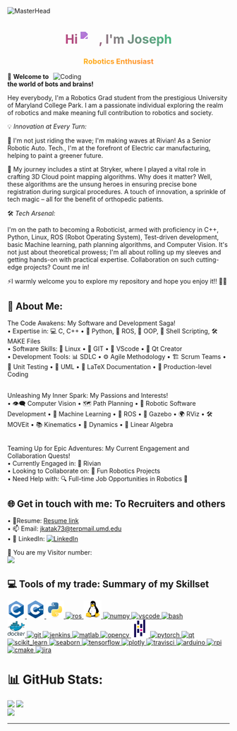 <!-- Banner -->
![MasterHead](https://drive.google.com/uc?export=view&id=1-xC8fH0sV0luZVy6TMyYFT2hy45MOz5N)

<!-- [![MasterHead](https://drive.google.com/uc?export=view&id=1-xC8fH0sV0luZVy6TMyYFT2hy45MOz5N)]
<img align="middle" alt="Banner" width="400" src="https://drive.google.com/uc?export=view&id=1-xC8fH0sV0luZVy6TMyYFT2hy45MOz5N"> -->

<!-- Heading -->
<h1 align="center" style="background: linear-gradient(45deg, #FF0080, #00FF80);-webkit-background-clip: text;color: transparent;">Hi <img src="https://user-images.githubusercontent.com/1303154/88677602-1635ba80-d120-11ea-84d8-d263ba5fc3c0.gif" width="28px" height="28px" alt="hi" style="filter: invert(40%) sepia(60%) saturate(800%) hue-rotate(220deg) brightness(90%) contrast(85%);">, I'm Joseph </h1>

<!-- SUBTITLE -->
<h3 align="center" style="background: linear-gradient(45deg, #FFD700, #FF6347);-webkit-background-clip: text;color: transparent;">Robotics Enthusiast</h3>

<!-- Image -->
<!-- https://drive.google.com/uc?export=view&id=<FILE_ID> -->
<img align="right" alt="Coding" width="400" width="500" src="https://drive.google.com/uc?export=view&id=1B2jSAKKgXXxLcT60PF0KPhyIn08tqOIh">


<!-- Description -->
🤖 **Welcome to the world of bots and brains!**

Hey everybody, I'm a Robotics Grad student from the prestigious University of Maryland College Park. I am a passionate individual exploring the realm of robotics and make meaning full contribution to robotics and society.

💡 *Innovation at Every Turn:*

🚗 I'm not just riding the wave; I'm making waves at Rivian! As a Senior Robotic Auto. Tech., I'm at the forefront of Electric car manufacturing, helping to paint a greener future.

🏥 My journey includes a stint at Stryker, where I played a vital role in crafting 3D Cloud point mapping algorithms. Why does it matter? Well, these algorithms are the unsung heroes in ensuring precise bone registration during surgical procedures. A touch of innovation, a sprinkle of tech magic – all for the benefit of orthopedic patients.

🛠️ *Tech Arsenal:*

I'm on the path to becoming a Roboticist, armed with proficiency in C++, Python, Linux, ROS (Robot Operating System), Test-driven development, basic Machine learning, path planning algorithms, and Computer Vision. It's not just about theoretical prowess; I'm all about rolling up my sleeves and getting hands-on with practical expertise. Collaboration on such cutting-edge projects? Count me in!

⚡I warmly welcome you to explore my repository and hope you enjoy it!! 🤖✨

<!-- Skills -->
## 💫 About Me:
The Code Awakens: My Software and Development Saga! <br>
    • Expertise in: 💻 C, C++ • 🐍 Python, 🤖 ROS, 🧬 OOP, 📜 Shell Scripting, 🛠️ MAKE Files <br>
    • Software Skills: 🐧 Linux • 🐙 GIT • 🚀 VScode • 📝 Qt Creator <br>
    • Development Tools: 📊 SDLC • ⚙️ Agile Methodology • 🏗️ Scrum Teams • 🧪 Unit Testing • 📝 UML • 📄 LaTeX Documentation • 🚀 Production-level Coding

<br>Unleashing My Inner Spark: My Passions and Interests!<br>
    • 👁️‍🗨️ Computer Vision • 🗺️ Path Planning • 🤖 Robotic Software Development • 🤖 Machine Learning • 🤖 ROS • 🏢 Gazebo • 🌍 RViz • 🛠️ MOVEit • 📚 Kinematics • 🔩 Dynamics • 🔢 Linear Algebra<br>

<br>Teaming Up for Epic Adventures: My Current Engagement and Collaboration Quests!<br>
    • Currently Engaged in: 🐜 Rivian<br> 
    • Looking to Collaborate on: 👯 Fun Robotics Projects<br>
    • Need Help with: 🔍 Full-time Job Opportunities in Robotics 🤝 <br> 


<!-- Contact -->
## 🌐 Get in touch with me: To Recruiters and others
• 📎Resume: [Resume link](https://drive.google.com/file/d/1TV_MRC_-RoMHQ8HcAx6Z61PMOKWH3F82/view?usp=sharing) <br>
• 📫 Email: jkatak73@terpmail.umd.edu <br>
• 🔗 LinkedIn: [![LinkedIn](https://img.shields.io/badge/LinkedIn-%230077B5.svg?logo=linkedin&logoColor=white)](https://linkedin.com/in/https://www.linkedin.com/in/josephkatakam/) 


🦹 You are my Visitor number:
<br> [![](https://visitcount.itsvg.in/api?id=roboticistjoseph&icon=0&color=9)](https://visitcount.itsvg.in)

## 💻 Tools of my trade: Summary of my Skillset

<a href="https://www.cprogramming.com/" target="_blank" rel="noreferrer"> <img src="https://raw.githubusercontent.com/devicons/devicon/master/icons/c/c-original.svg" alt="c" width="40" height="40"/> </a> 
<a href="https://www.w3schools.com/cpp/" target="_blank" rel="noreferrer"> <img src="https://raw.githubusercontent.com/devicons/devicon/master/icons/cplusplus/cplusplus-original.svg" alt="cplusplus" width="40" height="40"/> </a>
<a href="https://www.python.org" target="_blank" rel="noreferrer"> <img src="https://raw.githubusercontent.com/devicons/devicon/master/icons/python/python-original.svg" alt="python" width="40" height="40"/> </a>
<a href="https://www.ros.org/" target="_blank" rel="noreferrer"> <img src="https://www.vectorlogo.zone/logos/ros/ros-ar21.svg" alt="ros" width="40" height="40"/> </a>
<a href="https://www.linux.org/" target="_blank" rel="noreferrer"> <img src="https://raw.githubusercontent.com/devicons/devicon/master/icons/linux/linux-original.svg" alt="linux" width="40" height="40"/> </a> 
<a href="https://numpy.org/" target="_blank" rel="noreferrer"> <img src="https://www.vectorlogo.zone/logos/numpy/numpy-ar21.svg" alt="numpy" width="40" height="40"/> </a>
<a href="https://code.visualstudio.com/" target="_blank" rel="noreferrer"> <img src="https://www.vectorlogo.zone/logos/visualstudio_code/visualstudio_code-icon.svg" alt="vscode" width="40" height="40"/> </a>
<a href="https://www.gnu.org/software/bash/" target="_blank" rel="noreferrer"> <img src="https://www.vectorlogo.zone/logos/gnu_bash/gnu_bash-official.svg" alt="bash" width="40" height="40"/>
</a>  
<a href="https://www.docker.com/" target="_blank" rel="noreferrer"> <img src="https://raw.githubusercontent.com/devicons/devicon/master/icons/docker/docker-original-wordmark.svg" alt="docker" width="40" height="40"/>
</a> 
<a href="https://git-scm.com/" target="_blank" rel="noreferrer"> <img src="https://www.vectorlogo.zone/logos/git-scm/git-scm-icon.svg" alt="git" width="40" height="40"/> </a> <a href="https://www.jenkins.io" target="_blank" rel="noreferrer"> <img src="https://www.vectorlogo.zone/logos/jenkins/jenkins-icon.svg" alt="jenkins" width="40" height="40"/> </a> 
<a href="https://www.mathworks.com/" target="_blank" rel="noreferrer"> <img src="https://upload.wikimedia.org/wikipedia/commons/2/21/Matlab_Logo.png" alt="matlab" width="40" height="40"/> </a> 
<a href="https://opencv.org/" target="_blank" rel="noreferrer"> <img src="https://www.vectorlogo.zone/logos/opencv/opencv-icon.svg" alt="opencv" width="40" height="40"/> </a> 
<a href="https://pandas.pydata.org/" target="_blank" rel="noreferrer"> <img src="https://raw.githubusercontent.com/devicons/devicon/2ae2a900d2f041da66e950e4d48052658d850630/icons/pandas/pandas-original.svg" alt="pandas" width="40" height="40"/> </a>  <a href="https://pytorch.org/" target="_blank" rel="noreferrer"> <img src="https://www.vectorlogo.zone/logos/pytorch/pytorch-icon.svg" alt="pytorch" width="40" height="40"/> </a> 
<a href="https://www.qt.io/" target="_blank" rel="noreferrer"> <img src="https://upload.wikimedia.org/wikipedia/commons/0/0b/Qt_logo_2016.svg" alt="qt" width="40" height="40"/> </a> 
<a href="https://scikit-learn.org/" target="_blank" rel="noreferrer"> <img src="https://upload.wikimedia.org/wikipedia/commons/0/05/Scikit_learn_logo_small.svg" alt="scikit_learn" width="40" height="40"/> </a> 
<a href="https://seaborn.pydata.org/" target="_blank" rel="noreferrer"> <img src="https://seaborn.pydata.org/_images/logo-mark-lightbg.svg" alt="seaborn" width="40" height="40"/> </a> 
<a href="https://www.tensorflow.org" target="_blank" rel="noreferrer"> <img src="https://www.vectorlogo.zone/logos/tensorflow/tensorflow-icon.svg" alt="tensorflow" width="40" height="40"/> </a> 
<a href="https://plotly.com/" target="_blank" rel="noreferrer"> <img src="https://www.vectorlogo.zone/logos/plotly/plotly-icon.svg" alt="plotly" width="40" height="40"/> </a>
<a href="https://travis-ci.org" target="_blank" rel="noreferrer"> <img src="https://www.vectorlogo.zone/logos/travis-ci/travis-ci-icon.svg" alt="travisci" width="40" height="40"/> </a> 
<a href="https://www.arduino.cc/" target="_blank" rel="noreferrer"> <img src="https://cdn.worldvectorlogo.com/logos/arduino-1.svg" alt="arduino" width="40" height="40"/> </a> 
<a href="https://www.raspberrypi.org/" target="_blank" rel="noreferrer"> <img src="https://www.vectorlogo.zone/logos/raspberrypi/raspberrypi-icon.svg" alt="rpi" width="40" height="40"/> </a>
<a href="https://cmake.org/" target="_blank" rel="noreferrer"> <img src="https://www.vectorlogo.zone/logos/cmake/cmake-icon.svg" alt="cmake" width="40" height="40"/> </a>
<a href="https://www.atlassian.com/software/jira/guides/getting-started/introduction" target="_blank" rel="noreferrer"> <img src="https://www.vectorlogo.zone/logos/atlassian_jira/atlassian_jira-icon.svg" alt="jira" width="40" height="40"/> </a>
</p>


# 📊 GitHub Stats:
![](https://github-readme-stats.vercel.app/api?username=roboticistjoseph&theme=dark&hide_border=false&include_all_commits=true&count_private=true) 
![](https://github-readme-stats.vercel.app/api/top-langs/?username=roboticistjoseph&theme=dark&hide_border=false&include_all_commits=true&count_private=true&layout=compact) <br/>
![](https://github-readme-streak-stats.herokuapp.com/?user=roboticistjoseph&theme=dark&hide_border=false)<br/>

<!-- ### ✍️ Random Dev Quote
![](https://quotes-github-readme.vercel.app/api?type=horizontal&theme=radical)

### 😂 Random Dev Meme
<img src="https://rm.up.railway.app/" width="512px"/> -->

<!-- Tab Creator --> 
<!-- <pre style=“tab-size: 4;”>  </pre> -->
<!-- Line Creator -->
<!-- --- -->
---
